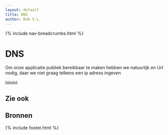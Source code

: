 ```yaml
---
layout: default
title: DNS
author: Rob V.L.
---
```


{% include nav-breadcrumbs.html %}


# DNS
Om onze applicatie publiek bereikbaar te maken hebben we natuurlijk en Url nodig, daar we niet graag telkens een ip adress ingeven 

lololol

## Zie ook

## Bronnen 

{% include footer.html %}
